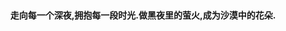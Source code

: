 
<p align="center" style="position: absolute;top: 50%;left: 50%;transform: translate(-50%, -50%);"><b>走向每一个深夜,拥抱每一段时光.</b><b>做黑夜里的萤火,成为沙漠中的花朵.</b></p>



